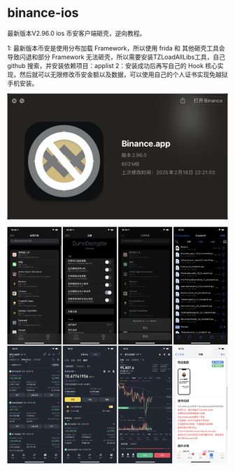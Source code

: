 # binance-ios
最新版本V2.96.0 ios 币安客户端砸壳，逆向教程。

1: 最新版本币安是使用分布加载 Framework，所以使用 frida 和 其他砸壳工具会导致闪退和部分 Framework 无法砸壳，所以需要安装TZLoadAllLibs工具，自己 github 搜索，并安装依赖项目：applist
2：安装成功后再写自己的 Hook 核心实现，然后就可以无限修改币安金额以及数据，可以使用自己的个人证书实现免越狱手机安装。

![](images_19_16_01.png)

![](combined_image02-19_16-35.png)
